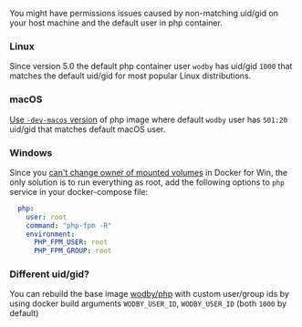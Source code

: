 You might have permissions issues caused by non-matching uid/gid on your host machine and the default user in php container.

### Linux

Since version 5.0 the default php container user `wodby` has uid/gid `1000` that matches the default uid/gid for most popular Linux distributions.  

### macOS

[Use `-dev-macos` version](#macos-permissions-issues) of php image where default `wodby` user has `501:20` uid/gid that matches default macOS user.

### Windows

Since you [can't change owner of mounted volumes](https://github.com/docker/for-win/issues/39) in Docker for Win, the only solution is to run everything as root, add the following options to `php` service in your docker-compose file:

```yml
  php:
    user: root
    command: "php-fpm -R"
    environment:
      PHP_FPM_USER: root
      PHP_FPM_GROUP: root
```

### Different uid/gid?

You can rebuild the base image [wodby/php](https://github.com/wodby/php) with custom user/group ids by using docker build arguments `WODBY_USER_ID`, `WODBY_USER_ID` (both `1000` by default)
